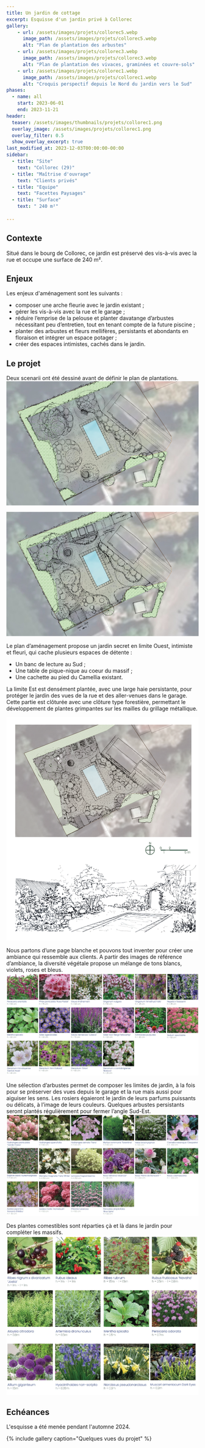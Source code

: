 ```yaml
---
title: Un jardin de cottage
excerpt: Esquisse d'un jardin privé à Collorec
gallery:
    - url: /assets/images/projets/collorec5.webp
      image_path: /assets/images/projets/collorec5.webp
      alt: "Plan de plantation des arbustes"
    - url: /assets/images/projets/collorec3.webp
      image_path: /assets/images/projets/collorec3.webp
      alt: "Plan de plantation des vivaces, graminées et couvre-sols"
    - url: /assets/images/projets/collorec1.webp
      image_path: /assets/images/projets/collorec1.webp
      alt: "Croquis perspectif depuis le Nord du jardin vers le Sud"
phases:
  - name: all
    start: 2023-06-01
    end: 2023-11-21
header:
  teaser: /assets/images/thumbnails/projets/collorec1.png
  overlay_image: /assets/images/projets/collorec1.png
  overlay_filter: 0.5
  show_overlay_excerpt: true
last_modified_at: 2023-12-03T00:00:00-00:00
sidebar:
  - title: "Site"
    text: "Collorec (29)"
  - title: "Maîtrise d'ouvrage"
    text: "Clients privés"
  - title: "Equipe"
    text: "Facettes Paysages"
  - title: "Surface"
    text: " 240 m²"

---
```

## Contexte

Situé dans le bourg de Collorec, ce jardin est préservé des vis-à-vis avec la rue et occupe une surface de 240 m².


## Enjeux

Les enjeux d'aménagement sont les suivants :
* composer une arche fleurie avec le jardin existant ; 
* gérer les vis-à-vis avec la rue et le garage ; 
* réduire l’emprise de la pelouse et planter davatange d’arbustes nécessitant peu d’entretien, tout en tenant compte de la future piscine ; 
* planter des arbustes et fleurs mellifères, persistants et abondants en floraison et intégrer un espace potager ; 
* créer des espaces intimistes, cachés dans le jardin.

## Le projet

Deux scenarii ont été dessiné avant de définir le plan de plantations.
![plan_scenario1](/assets/images/projets/collorecprojet1.jpg)


![plan_scenario2](/assets/images/projets/collorecprojet2.jpg)


Le plan d’aménagement propose un jardin secret en limite Ouest, intimiste et fleuri, qui cache plusieurs espaces de détente :
* Un banc de lecture au Sud ; 
* Une table de pique-nique au coeur du massif ; 
* Une cachette au pied du Camellia existant.

La limite Est est densément plantée, avec une large haie persistante, pour protéger le jardin des vues de la rue et des aller-venues dans le garage. 
Cette partie est clôturée avec une clôture type forestière, permettant le développement de plantes grimpantes sur les mailles du grillage métallique.

![plan_d'aménagement du jardin](/assets/images/projets/collorecprojet3.png)


Nous partons d’une page blanche et pouvons tout inventer pour créer une ambiance qui ressemble aux clients. A partir des images de référence d’ambiance, la diversité végétale propose un mélange de tons blancs, violets, roses et bleus.
![palette végétale libre colorée et parfumée](/assets/images/projets/collorec2.webp)

Une sélection d’arbustes permet de composer les limites de jardin, à la fois pour se préserver des vues depuis le garage et la rue mais aussi pour aiguiser les sens. 
Les rosiers égaieront le jardin de leurs parfums puissants ou délicats, à l’image de leurs couleurs. Quelques arbustes persistants seront plantés régulièrement pour fermer l’angle Sud-Est.
![palette végétale arbustive](/assets/images/projets/collorec4.webp)

Des plantes comestibles sont réparties çà et là dans le jardin pour compléter les massifs.
![palette végétale arbustive](/assets/images/projets/collorec6.webp)

## Echéances

L'esquisse a été menée pendant l'automne 2024.

{% include gallery caption="Quelques vues du projet" %}
